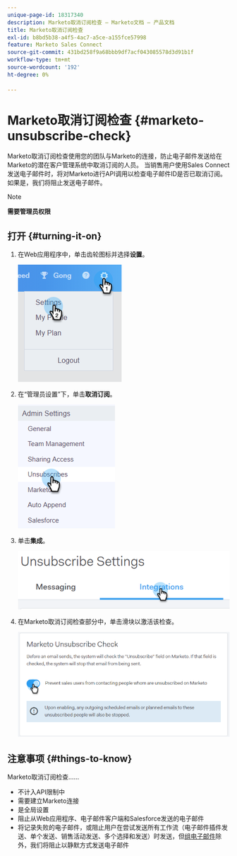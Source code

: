 ```yaml
---
unique-page-id: 18317340
description: Marketo取消订阅检查 — Marketo文档 — 产品文档
title: Marketo取消订阅检查
exl-id: b8bd5b38-a4f5-4ac7-a5ce-a155fce57998
feature: Marketo Sales Connect
source-git-commit: 431bd258f9a68bbb9df7acf043085578d3d91b1f
workflow-type: tm+mt
source-wordcount: '192'
ht-degree: 0%

---
```


# Marketo取消订阅检查 {#marketo-unsubscribe-check}

Marketo取消订阅检查使用您的团队与Marketo的连接，防止电子邮件发送给在Marketo的潜在客户管理系统中取消订阅的人员。 当销售用户使用Sales Connect发送电子邮件时，将对Marketo进行API调用以检查电子邮件ID是否已取消订阅。 如果是，我们将阻止发送电子邮件。

>[!NOTE]
>
>**需要管理员权限**

## 打开 {#turning-it-on}

1. 在Web应用程序中，单击齿轮图标并选择&#x200B;**设置**。

   ![](assets/one-2.png)

1. 在“管理员设置”下，单击&#x200B;**取消订阅**。

   ![](assets/two-3.png)

1. 单击&#x200B;**集成**。

   ![](assets/three-3.png)

1. 在Marketo取消订阅检查部分中，单击滑块以激活该检查。

   ![](assets/four-2.png)

## 注意事项 {#things-to-know}

Marketo取消订阅检查……

* 不计入API限制中
* 需要建立Marketo连接
* 是全局设置
* 阻止从Web应用程序、电子邮件客户端和Salesforce发送的电子邮件
* 将记录失败的电子邮件，或阻止用户在尝试发送所有工作流（电子邮件插件发送、单个发送、销售活动发送、多个选择和发送）时发送，但[组电子邮件](/help/marketo/product-docs/marketo-sales-connect/email/using-the-compose-window/composing-bulk-emails-with-select-and-send.md)除外，我们将阻止以静默方式发送电子邮件
